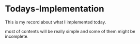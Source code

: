 # Todays-Implementation
This is my record about what I implemented today. 

most of contents will be really simple and some of them might be incomplete.


